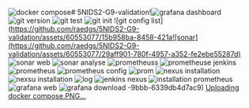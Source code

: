 ![docker compose](https://github.com/raedgs/5NIDS2-G9-validation/assets/60553077/ae7be20e-0f7a-4afb-885a-438d38c46fe6)# 5NIDS2-G9-validation!![grafana dashboard](https://github.com/raedgs/5NIDS2-G9-validation/assets/60553077/22cc878d-f7ea-4696-8614-6a2771a06183)
![git version](https://github.com/raedgs/5NIDS2-G9-validation/assets/60553077/7600246b-65d3-48d1-9f69-163910fc7326)
![git test](https://github.com/raedgs/5NIDS2-G9-validation/assets/60553077/e2e37ba0-fa9c-40eb-b8ef-a097f4c0d4d6)
![git init](https://github.com/raedgs/5NIDS2-G9-validation/assets/60553077/930057c0-cbf8-48a1-95ed-2b929fdd5017)
![git config list](https://github.com/raedgs/5NIDS2-G9-validation/assets/60553077/15b958ba-8458-421a![sonar](https://github.com/raedgs/5NIDS2-G9-validation/assets/60553077/29aff901-780f-4957-a352-fe2ebe55287d)
![sonar web](https://github.com/raedgs/5NIDS2-G9-validation/assets/60553077/c4f60a66-367e-49e4-9e7e-34c69188e668)
![sonar analyse](https://github.com/raedgs/5NIDS2-G9-validation/assets/60553077/9dfa4d23-9bb5-42a7-8ee1-d0f74577fddd)
![prometheuss](https://github.com/raedgs/5NIDS2-G9-validation/assets/60553077/c8af54ec-fa90-466d-8d2b-0a5123f5b189)
![prometheuse jenkins](https://github.com/raedgs/5NIDS2-G9-validation/assets/60553077/7b857836-4801-444d-a979-bb9ab2f2973f)
![prometheus](https://github.com/raedgs/5NIDS2-G9-validation/assets/60553077/7e357a60-0f93-481d-b5ef-926b1b7c7206)
![prometheus config](https://github.com/raedgs/5NIDS2-G9-validation/assets/60553077/aefca1ec-f362-4d6f-ab0f-7800ae55b3cd)
![prom](https://github.com/raedgs/5NIDS2-G9-validation/assets/60553077/087a1140-255d-450e-817d-dbd002826efe)
![nexus installation](https://github.com/raedgs/5NIDS2-G9-validation/assets/60553077/f36d138b-f293-43ad-a4f9-d1058b154e71)
![nexsu installation](https://github.com/raedgs/5NIDS2-G9-validation/assets/60553077/4fdde057-7ef4-49d9-aaca-33700261cfd8)
![log](https://github.com/raedgs/5NIDS2-G9-validation/assets/60553077/23b4df6e-9702-4258-98e4-14def22b4096)
![jenkins nexus](https://github.com/raedgs/5NIDS2-G9-validation/assets/60553077/88a7f675-ae85-42bf-9bea-3837b966ec7d)
![installation prometheus](https://github.com/raedgs/5NIDS2-G9-validation/assets/60553077/b8792a44-d9c4-4abc-867a-891121b8c6e8)
![grafana web](https://github.com/raedgs/5NIDS2-G9-validation/assets/60553077/fb4858aa-dd49-490e-8d21-f9545082c313)
![grafana download](https://github.com/raedgs/5NIDS2-G9-validation/assets/60553077/352f3ab3-59cc-4fdd-a8aa-5b00eea946d0)
-9bbb-6339db4d7ac9)
[Uploading docker compose.PNG…]()
